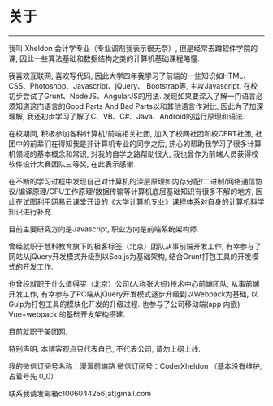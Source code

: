 # 关于
---

我叫 Xheldon 会计学专业（专业调剂我表示很无奈）, 但是经常去蹭软件学院的课, 因此一些算法基础和数据结构之类的计算机基础课程略懂. 

我喜欢互联网, 喜欢写代码, 因此大学四年我学习了前端的一些知识如HTML、CSS、Photoshop、Javascript、jQuery、 Bootstrap等, 主攻Javascript. 在校初步尝试了Grunt、NodeJS、AngularJS的用法. 发现如果要深入了解一门语言必须知道这门语言的Good Parts And Bad Parts以和其他语言作对比, 因此为了加深理解, 我还初步学习了解了C、VB、C#、Java、Android的运行原理和语法. 

在校期间, 积极参加各种计算机/前端相关社团, 加入了校网社团和校CERT社团, 社团中的前辈们在得知我是非计算机专业的同学之后, 热心的帮助我学习了很多计算机领域的基本概念和常识, 对我的自学之路帮助很大, 我也曾作为前端人员获得校软件设计大赛团队三等奖, 在此表示感谢.

在不断的学习过程中发现自己对计算机的深层原理如内存分配/二进制/网络通信协议/编译原理/CPU工作原理/数据传输等计算机底层基础知识有很多不解的地方, 因此在试图利用网易云课堂开设的《大学计算机专业》课程体系对自身的计算机科学知识进行补充. 

目前主要研究方向是Javascript, 职业方向是前端系统架构师. 

曾经就职于慧科教育旗下的极客标签（北京）团队从事前端开发工作, 有幸参与了网站从jQuery开发模式升级到以Sea.js为基础架构, 结合Grunt打包工具的开发模式的开发工作. 

也曾经就职于什么值得买（北京）公司(人称张大妈)技术中心前端团队, 从事前端开发工作, 有幸参与了PC端从jQuery开发模式逐步升级到以Webpack为基础, 以Gulp为打包工具的模块化开发的升级过程. 也参与了公司移动端(app 内嵌) Vue+webpack 的基础开发架构搭建. 

目前就职于美团网.

特别声明: 本博客观点只代表自己, 不代表公司, 请勿上纲上线.

我的微信订阅号名称：漫漫前端路
微信订阅号：CoderXheldon
（基本没有维护, 占着号先 0_0）

联系我请发邮箱c1006044256[at]gmail.com
